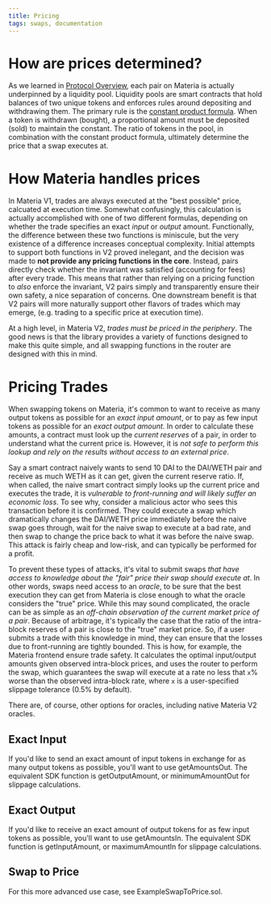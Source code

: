 ```yaml
---
title: Pricing
tags: swaps, documentation
---
```


# How are prices determined?

As we learned in [Protocol Overview](/docs/materia/protocol-overview), each pair on Materia is actually underpinned by a liquidity pool. Liquidity pools are smart contracts that hold balances of two unique tokens and enforces rules around depositing and withdrawing them. The primary rule is the [constant product formula](/docs/materia/protocol-overview/glossary#constant-product-formula). When a token is withdrawn (bought), a proportional amount must be deposited (sold) to maintain the constant. The ratio of tokens in the pool, in combination with the constant product formula, ultimately determine the price that a swap executes at.

# How Materia handles prices

In Materia V1, trades are always executed at the "best possible" price, calcuated at execution time. Somewhat confusingly, this calculation is actually accomplished with one of two different formulas, depending on whether the trade specifies an exact _input_ or _output_ amount. Functionally, the difference between these two functions is miniscule, but the very existence of a difference increases conceptual complexity. Initial attempts to support both functions in V2 proved inelegant, and the decision was made to **not provide any pricing functions in the core**. Instead, pairs directly check whether the invariant was satisfied (accounting for fees) after every trade. This means that rather than relying on a pricing function to _also_ enforce the invariant, V2 pairs simply and transparently ensure their own safety, a nice separation of concerns. One downstream benefit is that V2 pairs will more naturally support other flavors of trades which may emerge, (e.g. trading to a specific price at execution time).

At a high level, in Materia V2, _trades must be priced in the periphery_. The good news is that the <Link to='/docs/materia/smart-contracts/library'>library</Link> provides a variety of functions designed to make this quite simple, and all swapping functions in the <Link to='/docs/materia/smart-contracts/library'>router</Link> are designed with this in mind.

# Pricing Trades

When swapping tokens on Materia, it's common to want to receive as many output tokens as possible for an _exact input amount_, or to pay as few input tokens as possible for an _exact output amount_. In order to calculate these amounts, a contract must look up the _current reserves_ of a pair, in order to understand what the current price is. However, it is _not safe to perform this lookup and rely on the results without access to an external price_.

Say a smart contract naively wants to send 10 DAI to the DAI/WETH pair and receive as much WETH as it can get, given the current reserve ratio. If, when called, the naive smart contract simply looks up the current price and executes the trade, it is _vulnerable to front-running and will likely suffer an economic loss_. To see why, consider a malicious actor who sees this transaction before it is confirmed. They could execute a swap which dramatically changes the DAI/WETH price immediately before the naive swap goes through, wait for the naive swap to execute at a bad rate, and then swap to change the price back to what it was before the naive swap. This attack is fairly cheap and low-risk, and can typically be performed for a profit.

To prevent these types of attacks, it's vital to submit swaps _that have access to knowledge about the "fair" price their swap should execute at_. In other words, swaps need access to an _oracle_, to be sure that the best execution they can get from Materia is close enough to what the oracle considers the "true" price. While this may sound complicated, the oracle can be as simple as an _off-chain observation of the current market price of a pair_. Because of arbitrage, it's typically the case that the ratio of the intra-block reserves of a pair is close to the "true" market price. So, if a user submits a trade with this knowledge in mind, they can ensure that the losses due to front-running are tightly bounded. This is how, for example, the Materia frontend ensure trade safety. It calculates the optimal input/output amounts given observed intra-block prices, and uses the router to perform the swap, which guarantees the swap will execute at a rate no less that `x`% worse than the observed intra-block rate, where `x` is a user-specified slippage tolerance (0.5% by default).

There are, of course, other options for oracles, including <Link to='/docs/materia/core-concepts/oracles'>native Materia V2 oracles</Link>.

## Exact Input

If you'd like to send an exact amount of input tokens in exchange for as many output tokens as possible, you'll want to use <Link to='/docs/materia/smart-contracts/router02/#getamountsout'>getAmountsOut</Link>. The equivalent SDK function is <Link to='/docs/materia/SDK/pair/#getoutputamount'>getOutputAmount</Link>, or <Link to='/docs/materia/SDK/trade/#minimumamountout-since-204'>minimumAmountOut</Link> for slippage calculations.

## Exact Output

If you'd like to receive an exact amount of output tokens for as few input tokens as possible, you'll want to use <Link to='/docs/materia/smart-contracts/router02/#getamountsin'>getAmountsIn</Link>. The equivalent SDK function is <Link to='/docs/materia/SDK/pair/#getinputamount'>getInputAmount</Link>, or <Link to='/docs/materia/SDK/trade/#maximumamountin-since-204'>maximumAmountIn</Link> for slippage calculations.

## Swap to Price

For this more advanced use case, see <Github href="https://github.com/Materia/Materia-v2-periphery/blob/master/contracts/examples/ExampleSwapToPrice.sol">ExampleSwapToPrice.sol</Github>.
